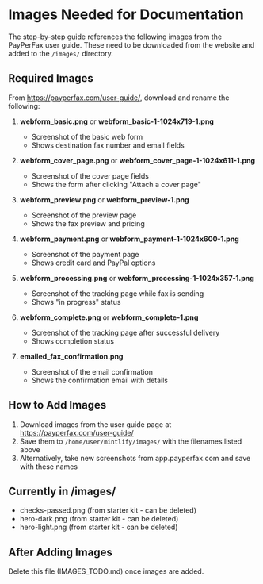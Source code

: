 # Images Needed for Documentation

The step-by-step guide references the following images from the PayPerFax user guide. These need to be downloaded from the website and added to the `/images/` directory.

## Required Images

From https://payperfax.com/user-guide/, download and rename the following:

1. **webform_basic.png** or **webform_basic-1-1024x719-1.png**
   - Screenshot of the basic web form
   - Shows destination fax number and email fields

2. **webform_cover_page.png** or **webform_cover_page-1-1024x611-1.png**
   - Screenshot of the cover page fields
   - Shows the form after clicking "Attach a cover page"

3. **webform_preview.png** or **webform_preview-1.png**
   - Screenshot of the preview page
   - Shows the fax preview and pricing

4. **webform_payment.png** or **webform_payment-1-1024x600-1.png**
   - Screenshot of the payment page
   - Shows credit card and PayPal options

5. **webform_processing.png** or **webform_processing-1-1024x357-1.png**
   - Screenshot of the tracking page while fax is sending
   - Shows "in progress" status

6. **webform_complete.png** or **webform_complete-1.png**
   - Screenshot of the tracking page after successful delivery
   - Shows completion status

7. **emailed_fax_confirmation.png**
   - Screenshot of the email confirmation
   - Shows the confirmation email with details

## How to Add Images

1. Download images from the user guide page at https://payperfax.com/user-guide/
2. Save them to `/home/user/mintlify/images/` with the filenames listed above
3. Alternatively, take new screenshots from app.payperfax.com and save with these names

## Currently in /images/

- checks-passed.png (from starter kit - can be deleted)
- hero-dark.png (from starter kit - can be deleted)
- hero-light.png (from starter kit - can be deleted)

## After Adding Images

Delete this file (IMAGES_TODO.md) once images are added.

